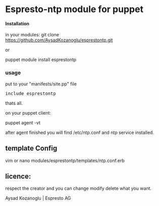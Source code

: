 # Espresto-ntp module for puppet 

#### Installation
in your modules: 
git clone https://github.com/AysadKozanoglu/esprestontp.git

or

puppet module install esprestontp 

### usage
put to your "manifests/site.pp" file

<pre>
include esprestontp
</pre>

thats all.

on your puppet client:

puppet agent -vt 


 after agent finished you will find  /etc/ntp.conf and ntp service installed.


## template Config
vim or nano modules/esprestontp/templates/ntp.conf.erb


## licence:
respect the creator and you can change modify delete what you want.

Aysad Kozanoglu | Espresto AG
